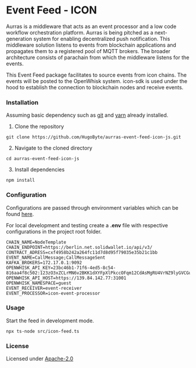 # Event Feed - ICON

Aurras is a middleware that acts as an event processor and a low code workflow orchestration platform. Aurras is being pitched as a next-generation system for enabling decentralized push notification. This middleware solution listens to events from blockchain applications and propagates them to a registered pool of MQTT brokers. The broader architecture consists of parachain from which the middleware listens for the events.

This Event Feed package facilitates to source events from icon chains. The events will be posted to the OpenWhisk system. icon-sdk is used under the hood to establish the connection to blockchain nodes and receive events.

### Installation

Assuming basic dependency such as [git](https://git-scm.com/) and [yarn](https://yarnpkg.com/) already installed.

1. Clone the repository

```text
git clone https://github.com/HugoByte/aurras-event-feed-icon-js.git
```

  2. Navigate to the cloned directory

```text
cd aurras-event-feed-icon-js
```

  3. Install dependencies

```text
npm install
```

### Configuration

Configurations are passed through environment variables which can be found [here](/docs/configuration.md).

For local development and testing create a **.env** file with respective configurations in the project root folder.

```text
CHAIN_NAME=NodeTemplate
CHAIN_ENDPOINT=https://berlin.net.solidwallet.io/api/v3/
CONTRACT_ADRESS=cxf4958b242a264fc11d7d8d95f79035e35b21c1bb
EVENT_NAME=CallMessage;CallMessageSent
KAFKA_BROKERS=172.17.0.1:9092
OPENWHISK_API_KEY=23bc46b1-71f6-4ed5-8c54-816aa4f8c502:123zO3xZCLrMN6v2BKK1dXYFpXlPkccOFqm12CdAsMgRU4VrNZ9lyGVCGuMDGIwP
OPENWHISK_API_HOST=https://139.84.142.77:31001
OPENWHISK_NAMESPACE=guest
EVENT_RECEIVER=event-receiver
EVENT_PROCESSOR=icon-event-processor
```

### Usage

Start the feed in development mode.

```text
npx ts-node src/icon-feed.ts
```
### License
Licensed under [Apache-2.0](./LICENSE)